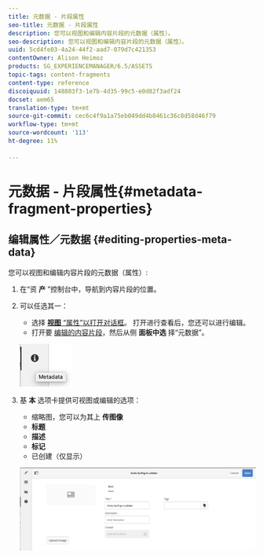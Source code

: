 ```yaml
---
title: 元数据 - 片段属性
seo-title: 元数据 - 片段属性
description: 您可以视图和编辑内容片段的元数据（属性）。
seo-description: 您可以视图和编辑内容片段的元数据（属性）。
uuid: 5cd4fe03-4a24-44f2-aad7-079d7c421353
contentOwner: Alison Heimoz
products: SG_EXPERIENCEMANAGER/6.5/ASSETS
topic-tags: content-fragments
content-type: reference
discoiquuid: 148803f3-1e7b-4d35-99c5-e0d82f3adf24
docset: aem65
translation-type: tm+mt
source-git-commit: cec6c4f9a1a75eb049dd4b8461c36c8d58d46f79
workflow-type: tm+mt
source-wordcount: '113'
ht-degree: 11%

---
```



# 元数据 - 片段属性{#metadata-fragment-properties}

## 编辑属性／元数据 {#editing-properties-meta-data}

您可以视图和编辑内容片段的元数据（属性）:

1. 在“资 **产** ”控制台中，导航到内容片段的位置。
1. 可以任选其一：

   * 选择 [**视图** “属性”以打开对话框](/help/assets/manage-assets.md#editing-properties)。 打开进行查看后，您还可以进行编辑。
   * 打开要 [编辑的内容片段](/help/assets/content-fragments/content-fragments-managing.md#opening-the-fragment-editor)，然后从侧 **面板中选** 择“元数据”。

   ![cfm-6420-06](assets/cfm-6420-06.png)

1. 基 **本** 选项卡提供可视图或编辑的选项：

   * 缩略图，您可以为其上 **传图像**
   * **标题**
   * **描述**
   * **标记**
   * 已创建（仅显示）

   ![cfm-6420-07](assets/cfm-6420-07.png)

